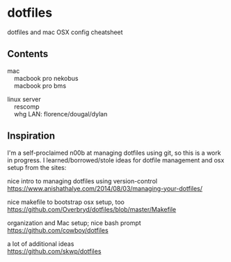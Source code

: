 # dotfiles
dotfiles and mac OSX config cheatsheet

## Contents  
mac  
&nbsp;&nbsp;&nbsp;&nbsp;macbook pro nekobus  
&nbsp;&nbsp;&nbsp;&nbsp;macbook pro bms  

linux server  
&nbsp;&nbsp;&nbsp;&nbsp;rescomp  
&nbsp;&nbsp;&nbsp;&nbsp;whg LAN: florence/dougal/dylan  

## Inspiration
I'm a self-proclaimed n00b at managing dotfiles using git, so this is a work in progress. I learned/borrowed/stole ideas for dotfile management and osx setup from the sites:  

nice intro to managing dotfiles using version-control  
https://www.anishathalye.com/2014/08/03/managing-your-dotfiles/  

nice makefile to bootstrap osx setup, too  
https://github.com/Overbryd/dotfiles/blob/master/Makefile  

organization and Mac setup; nice bash prompt  
https://github.com/cowboy/dotfiles  

a lot of additional ideas  
https://github.com/skwp/dotfiles  

